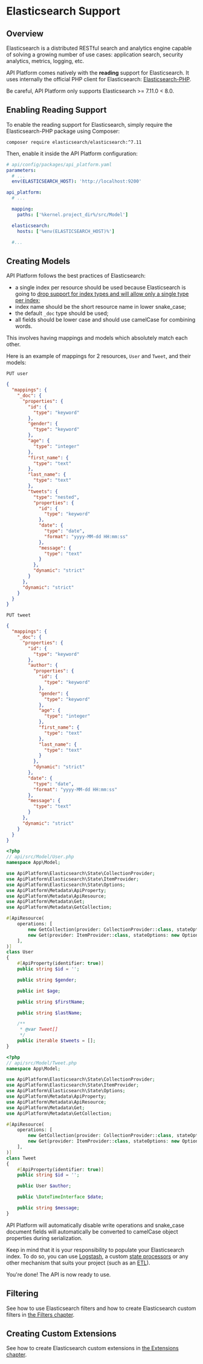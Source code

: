 # Elasticsearch Support

## Overview

Elasticsearch is a distributed RESTful search and analytics engine capable of solving a growing number of use cases:
application search, security analytics, metrics, logging, etc.

API Platform comes natively with the **reading** support for Elasticsearch. It uses internally the official PHP client
for Elasticsearch: [Elasticsearch-PHP](https://www.elastic.co/guide/en/elasticsearch/client/php-api/current/index.html).

Be careful, API Platform only supports Elasticsearch >= 7.11.0 < 8.0.

## Enabling Reading Support

To enable the reading support for Elasticsearch, simply require the Elasticsearch-PHP package using Composer:

```console
composer require elasticsearch/elasticsearch:^7.11
```

Then, enable it inside the API Platform configuration:

```yaml
# api/config/packages/api_platform.yaml
parameters:
  # ...
  env(ELASTICSEARCH_HOST): 'http://localhost:9200'

api_platform:
  # ...

  mapping:
    paths: ['%kernel.project_dir%/src/Model']

  elasticsearch:
    hosts: ['%env(ELASTICSEARCH_HOST)%']

  #...
```

## Creating Models

API Platform follows the best practices of Elasticsearch:

- a single index per resource should be used because Elasticsearch is going to [drop support for index types and will allow only a single type per
  index](https://www.elastic.co/guide/en/elasticsearch/reference/current/removal-of-types.html);
- index name should be the short resource name in lower snake_case;
- the default `_doc` type should be used;
- all fields should be lower case and should use camelCase for combining words.

This involves having mappings and models which absolutely match each other.

Here is an example of mappings for 2 resources, `User` and `Tweet`, and their models:

`PUT user`

```json
{
  "mappings": {
    "_doc": {
      "properties": {
        "id": {
          "type": "keyword"
        },
        "gender": {
          "type": "keyword"
        },
        "age": {
          "type": "integer"
        },
        "first_name": {
          "type": "text"
        },
        "last_name": {
          "type": "text"
        },
        "tweets": {
          "type": "nested",
          "properties": {
            "id": {
              "type": "keyword"
            },
            "date": {
              "type": "date",
              "format": "yyyy-MM-dd HH:mm:ss"
            },
            "message": {
              "type": "text"
            }
          },
          "dynamic": "strict"
        }
      },
      "dynamic": "strict"
    }
  }
}
```

`PUT tweet`

```json
{
  "mappings": {
    "_doc": {
      "properties": {
        "id": {
          "type": "keyword"
        },
        "author": {
          "properties": {
            "id": {
              "type": "keyword"
            },
            "gender": {
              "type": "keyword"
            },
            "age": {
              "type": "integer"
            },
            "first_name": {
              "type": "text"
            },
            "last_name": {
              "type": "text"
            }
          },
          "dynamic": "strict"
        },
        "date": {
          "type": "date",
          "format": "yyyy-MM-dd HH:mm:ss"
        },
        "message": {
          "type": "text"
        }
      },
      "dynamic": "strict"
    }
  }
}
```

```php
<?php
// api/src/Model/User.php
namespace App\Model;

use ApiPlatform\Elasticsearch\State\CollectionProvider;
use ApiPlatform\Elasticsearch\State\ItemProvider;
use ApiPlatform\Elasticsearch\State\Options;
use ApiPlatform\Metadata\ApiProperty;
use ApiPlatform\Metadata\ApiResource;
use ApiPlatform\Metadata\Get;
use ApiPlatform\Metadata\GetCollection;

#[ApiResource(
    operations: [
        new GetCollection(provider: CollectionProvider::class, stateOptions: new Options(index: 'user')),
        new Get(provider: ItemProvider::class, stateOptions: new Options(index: 'user')),
    ],
)]
class User
{
    #[ApiProperty(identifier: true)]
    public string $id = '';

    public string $gender;

    public int $age;

    public string $firstName;

    public string $lastName;

    /**
     * @var Tweet[]
     */
    public iterable $tweets = [];
}
```

```php
<?php
// api/src/Model/Tweet.php
namespace App\Model;

use ApiPlatform\Elasticsearch\State\CollectionProvider;
use ApiPlatform\Elasticsearch\State\ItemProvider;
use ApiPlatform\Elasticsearch\State\Options;
use ApiPlatform\Metadata\ApiProperty;
use ApiPlatform\Metadata\ApiResource;
use ApiPlatform\Metadata\Get;
use ApiPlatform\Metadata\GetCollection;

#[ApiResource(
    operations: [
        new GetCollection(provider: CollectionProvider::class, stateOptions: new Options(index: 'tweet')),
        new Get(provider: ItemProvider::class, stateOptions: new Options(index: 'tweet')),
    ],
)]
class Tweet
{
    #[ApiProperty(identifier: true)]
    public string $id = '';

    public User $author;

    public \DateTimeInterface $date;

    public string $message;
}
```

API Platform will automatically disable write operations and snake_case document fields will automatically be converted to
camelCase object properties during serialization.

Keep in mind that it is your responsibility to populate your Elasticsearch index. To do so, you can use [Logstash](https://www.elastic.co/products/logstash),
a custom [state processors](state-processors.md#creating-a-custom-state-processor) or any other mechanism that suits your
project (such as an [ETL](https://en.wikipedia.org/wiki/Extract,_transform,_load)).

You're done! The API is now ready to use.

## Filtering

See how to use Elasticsearch filters and how to create Elasticsearch custom filters in [the Filters chapter](filters.md).

## Creating Custom Extensions

See how to create Elasticsearch custom extensions in [the Extensions chapter](extensions.md).
